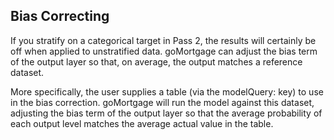 ## Bias Correcting

If you stratify on a categorical target in Pass 2, the results will certainly be off
when applied to unstratified data. goMortgage can adjust the bias term of the output
layer so that, on average, the output matches a reference dataset.

More specifically, the user supplies a table (via the modelQuery: key) to use in the
bias correction.  goMortgage will run the model against this dataset, adjusting the 
bias term of the output layer so that the average probability of each output
level matches the average actual value in the table.

